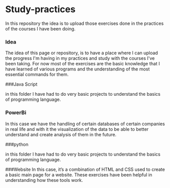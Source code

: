 
# Study-practices

In this repository the idea is to upload those exercises done in the practices of the courses I have been doing.

### Idea

The idea of this page or repository, is to have a place where I can upload the progress I'm having in my practices and study with the courses I've been taking. For now most of the exercises are the basic knowledge that I have learned of various programs and the understanding of the most essential commands for them. 

###Java Script 

in this folder I have had to do very basic projects to understand the basics of programming language.

### PowerBi

In this case we have the handling of certain databases of certain companies in real life and with it the visualization of the data to be able to better understand and create analysis of them in the future.

###python

in this folder I have had to do very basic projects to understand the basics of programming language.

###Website 
In this case, it’s a combination of HTML and CSS used to create a basic main page for a website. These exercises have been helpful in understanding how these tools work.
